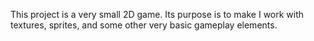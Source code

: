 This project is a very small 2D game.
Its purpose is to make I work with textures, sprites,
and some other very basic gameplay elements.
